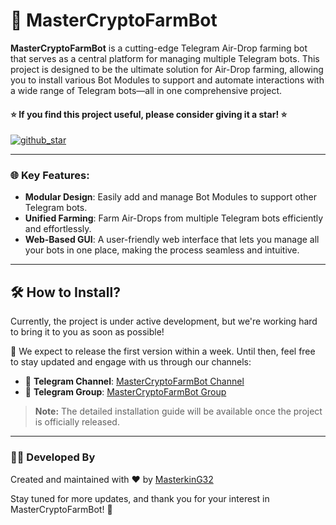 # 🤖 MasterCryptoFarmBot

**MasterCryptoFarmBot** is a cutting-edge Telegram Air-Drop farming bot that serves as a central platform for managing multiple Telegram bots. This project is designed to be the ultimate solution for Air-Drop farming, allowing you to install various Bot Modules to support and automate interactions with a wide range of Telegram bots—all in one comprehensive project.

#### ⭐ If you find this project useful, please consider giving it a star! ⭐

<a href="https://github.com/masterking32/MasterHamsterKombatBot/stargazers"><img align="center" src="https://raw.githubusercontent.com/masterking32/MasterCryptoFarmBot/refs/heads/main/web/public_html/images/github_star.png" alt="github_star" /></a>

<hr>

### 🌐 Key Features:

- **Modular Design**: Easily add and manage Bot Modules to support other Telegram bots.
- **Unified Farming**: Farm Air-Drops from multiple Telegram bots efficiently and effortlessly.
- **Web-Based GUI**: A user-friendly web interface that lets you manage all your bots in one place, making the process seamless and intuitive.

---

## 🛠️ How to Install?

Currently, the project is under active development, but we're working hard to bring it to you as soon as possible!

🎉 We expect to release the first version within a week. Until then, feel free to stay updated and engage with us through our channels:

- 📢 **Telegram Channel**: [MasterCryptoFarmBot Channel](https://t.me/MasterCryptoFarmBot)
- 💬 **Telegram Group**: [MasterCryptoFarmBot Group](https://t.me/MasterCryptoFarmBotGroup)

> **Note:** The detailed installation guide will be available once the project is officially released.

---

### 👨‍💻 Developed By

Created and maintained with ❤️ by [MasterkinG32](https://github.com/masterking32)

Stay tuned for more updates, and thank you for your interest in MasterCryptoFarmBot! 🚀
